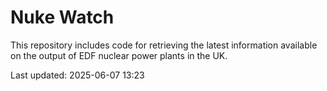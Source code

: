 # Nuke Watch

This repository includes code for retrieving the latest information available on the output of EDF nuclear power plants in the UK.

Last updated: 2025-06-07 13:23
